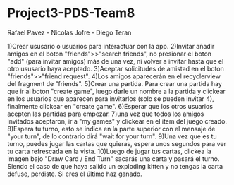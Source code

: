 # Project3-PDS-Team8 
Rafael Pavez - Nicolas Jofre - Diego Teran

1)Crear ususario o usuarios para interactuar con la app.
2)Invitar añadir amigos en el boton "friends">>"search friends", no presionar el boton "add" (para invitar amigos) más de una vez, ni volver a invitar hasta que el otro ususario haya aceptado.
3)Aceptar solicitudes de amistad en el boton "friends">>"friend request".
4)Los amigos aparecerán en el recyclerview del fragment de "friends".
5)Crear una partida. Para crear una partida hay que ir al boton "create game", luego darle un nombre a la partida y clickear en los usuarios que aparecen para invitarlos (solo se pueden invitar 4), finalmente clickear en "create game".
6)Esperar que los otros usuarios acepten las partidas para empezar.
7)una vez que todos los amigos invitados aceptaron, ir a "my games" y clickear en el item del juego creado.
8)Espera tu turno, esto se indica en la parte superior con el mensaje de "your turn", de lo contrario dirá "wait for your turn".
9)Una vez que es tu turno, puedes jugar las cartas que quieras, espera unos segundos para ver tu carta refrescada en la vista.
10)Luego de jugar tus cartas, clickea la imagen bajo "Draw Card / End Turn" sacarás una carta y pasará el turno. Siendo el caso de que haya salido un exploding kitten y no tengas la carta defuse, perdiste. Si eres el último haz ganado.
